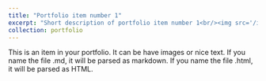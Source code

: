 ```yaml
---
title: "Portfolio item number 1"
excerpt: "Short description of portfolio item number 1<br/><img src='/images/CeremonialSouthPole.JPG'>"
collection: portfolio
---
```


This is an item in your portfolio. It can be have images or nice text. If you name the file .md, it will be parsed as markdown. If you name the file .html, it will be parsed as HTML. 
